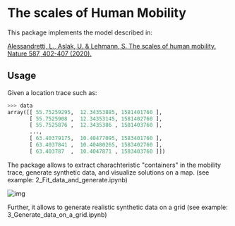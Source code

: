 # The scales of Human Mobility

This package implements the model described in:

[Alessandretti, L., Aslak, U. & Lehmann, S. The scales of human mobility. Nature 587, 402-407 (2020).](https://www.nature.com/articles/s41586-020-2909-1#:~:text=There%2C%20human%20mobility%20is%20described,free1%2C2%2C3.&text=The%20scale%2Dfree%20results%20arise,sizes%20of%20these%20geographical%20containers.)


## Usage
Given a location trace such as:

```Python
>>> data 
array([[ 55.75259295,  12.34353885, 1581401760 ],
       [ 55.7525908 ,  12.34353145, 1581402760 ],
       [ 55.7525876 ,  12.3435386 , 1581403760 ],
       ...,
       [ 63.40379175,  10.40477095, 1583401760 ],
       [ 63.4037841 ,  10.40480265, 1583402760 ],
       [ 63.403787  ,  10.4047871 , 1583403760 ]])
```

The package allows to extract charachteristic "containers" in the mobility trace, generate synthetic data, and visualize solutions on a map. (see example: 2_Fit_data_and_generate.ipynb)


![img](https://github.com/lalessan/scales_human_mobility/blob/master/containers_example.png)




Further, it allows to generate realistic synthetic data on a grid (see example: 3_Generate_data_on_a_grid.ipynb)

